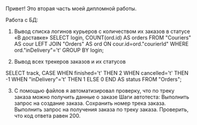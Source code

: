 Привет!
Это вторая часть моей дипломной работы.

Работа с БД:

1. Вывод списка логинов курьеров с количеством их заказов в статусе «В доставке» 
SELECT login, COUNT(ord.id) AS orders
FROM "Couriers" AS cour
LEFT JOIN "Orders" AS ord ON cour.id=ord."courierId"
WHERE ord."inDelivery"='t'
GROUP BY login;

2. Вывод всех трекеров заказов и их статусов

SELECT track, 
CASE
WHEN finished='t' THEN 2
WHEN cancelled='t' THEN -1
WHEN "inDelivery"='t' THEN 1
ELSE 0
END AS status
FROM "Orders";

3. С помощью файлов я автоматизировал проверку, что по треку заказа можно получить данные о заказе
Шаги автотеста:
Выполнить запрос на создание заказа.
Сохранить номер трека заказа.
Выполнить запрос на получения заказа по треку заказа.
Проверить, что код ответа равен 200.